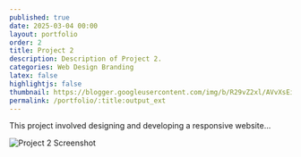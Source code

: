 ```yaml
---
published: true
date: 2025-03-04 00:00
layout: portfolio
order: 2
title: Project 2
description: Description of Project 2.
categories: Web Design Branding
latex: false
highlightjs: false
thumbnail: https://blogger.googleusercontent.com/img/b/R29vZ2xl/AVvXsEiswMQ1Tc5eHPQuIoi6I-E_3XXG-t7-YA4MOvayo-eb7cUP95GUL6VVGSeFC5K1NgoD9Er_UHo8C88n_vmNh5vrCn1kk1DeDACmo53wt3s4AW3-wzZwyKK_PAQL3mmRjW2cRrgfMCgrwRwC3L-aPkUdtGRlqEnrSrEuLYAwoK_QFVXFFg4/s1600/f35_tr3_block4_2_1920.webp
permalink: /portfolio/:title:output_ext
---
```

<!-- Add your detailed project description and content here -->

<p>This project involved designing and developing a responsive website...</p>

<img src="https://blogger.googleusercontent.com/img/b/R29vZ2xl/AVvXsEhvqEIsDnSXyv-L8L-HfLO0dfFUpeDy4J3dsH6GC0h-oRrGKtNF1MznP1vK9NyYXQEFaXulpLI1EMkiQY5RTXZlYAFejvG0M4QbnwGBEdTMOYionXL56iOZlS1EJ_ChqCxLgeJ3iai3tgpCeNDovI9FsEfXT2X-LojzCDd5mhom-coCvHU/s1600/210707-Z-KZ880-9259.webp" alt="Project 2 Screenshot">